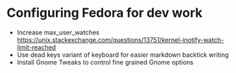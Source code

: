 # Configuring Fedora for dev work


* Increase max_user_watches https://unix.stackexchange.com/questions/13751/kernel-inotify-watch-limit-reached
* Use dead keys variant of keyboard for easier markdown backtick writing
* Install Gnome Tweaks to control fine grained Gnome options
